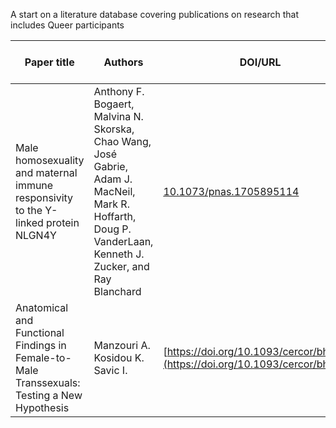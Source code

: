 A start on a literature database covering publications on research that includes Queer participants

| Paper title   | Authors       | DOI/URL  | category of queer participants |  discipline | sample size?|
| ------------- |---------------|----------|--------------------------------|-------------|-------------|
|Male homosexuality and maternal immune responsivity to the Y-linked protein NLGN4Y|Anthony F. Bogaert, Malvina N. Skorska, Chao Wang, José Gabrie, Adam J. MacNeil, Mark R. Hoffarth, Doug P. VanderLaan, Kenneth J. Zucker, and Ray Blanchard|[10.1073/pnas.1705895114](https://doi.org/10.1073/pnas.1705895114)|mothers of (gay) men|genetics|159|
|Anatomical and Functional Findings in Female-to-Male Transsexuals: Testing a New Hypothesis|Manzouri A. Kosidou K. Savic I.|[https://doi.org/10.1093/cercor/bhv278](https://doi.org/10.1093/cercor/bhv278) | trans | neuroscience| 96 (68 controls)| 
